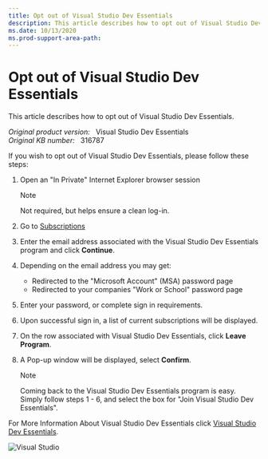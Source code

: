 ```yaml
---
title: Opt out of Visual Studio Dev Essentials
description: This article describes how to opt out of Visual Studio Dev Essentials.
ms.date: 10/13/2020
ms.prod-support-area-path: 
---
```

# Opt out of Visual Studio Dev Essentials

This article describes how to opt out of Visual Studio Dev Essentials.

_Original product version:_ &nbsp; Visual Studio Dev Essentials  
_Original KB number:_ &nbsp; 316787

If you wish to opt out of Visual Studio Dev Essentials, please follow these steps:

1. Open an "In Private" Internet Explorer browser session

   > [!NOTE]
   > Not required, but helps ensure a clean log-in.

2. Go to [Subscriptions](/visualstudio/subscriptions/)
3. Enter the email address associated with the Visual Studio Dev Essentials program and click **Continue**.
4. Depending on the email address you may get:

   - Redirected to the "Microsoft Account" (MSA) password page
   - Redirected to your companies "Work or School" password page

5. Enter your password, or complete sign in requirements.
6. Upon successful sign in, a list of current subscriptions will be displayed.
7. On the row associated with Visual Studio Dev Essentials, click **Leave Program**.
8. A Pop-up window will be displayed, select **Confirm**.

   > [!NOTE]
   > Coming back to the Visual Studio Dev Essentials program is easy.  Simply follow steps 1 - 6, and select the box for "Join Visual Studio Dev Essentials".

For More Information About Visual Studio Dev Essentials click [Visual Studio Dev Essentials](https://visualstudio.microsoft.com/dev-essentials/).

![Visual Studio](./media/opt-out-visual-studio-dev-essentials/visual-studio-image.png)
